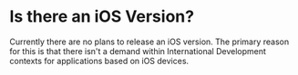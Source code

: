 # Is there an iOS Version?

Currently there are no plans to release an iOS version. The primary reason for this is that there isn't a demand within International Development contexts for applications based on iOS devices. 

